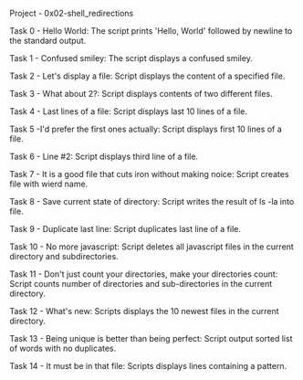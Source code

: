 Project - 0x02-shell_redirections

Task 0 - Hello World: The script prints 'Hello, World' followed by newline to the standard output.

Task 1 - Confused smiley: The script displays a confused smiley.

Task 2 - Let's display a file: Script displays the content of a specified file.

Task 3 - What about 2?: Script displays contents of two different files.

Task 4 - Last lines of a file: Script displays last 10 lines of a file.

Task 5 -I'd prefer the first ones actually: Script displays first 10 lines of a file.

Task 6 - Line #2: Script displays third line of a file.

Task 7 - It is a good file that cuts iron without making noice: Script creates file with wierd name.

Task 8 - Save current state of directory: Script writes the result of ls -la into file.

Task 9 - Duplicate last line: Script duplicates last line of a file.

Task 10 - No more javascript: Script deletes all javascript files in the current directory and subdirectories.

Task 11 - Don't just count your directories, make your directories count: Script counts number of directories and sub-directories in the current directory.

Task 12 - What's new: Scripts displays the 10 newest files in the current directory.

Task 13 - Being unique is better than being perfect: Script output sorted list of words with no duplicates.

Task 14 - It must be in that file: Scripts displays lines containing a pattern.
